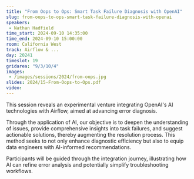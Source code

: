 ```yaml
---
title: "From Oops to Ops: Smart Task Failure Diagnosis with OpenAI"
slug: from-oops-to-ops-smart-task-failure-diagnosis-with-openai
speakers:
 - Nathan Hadfield
time_start: 2024-09-10 14:35:00
time_end: 2024-09-10 15:00:00
room: California West
track: Airflow & ...
day: 20241
timeslot: 19
gridarea: "9/3/10/4"
images: 
 - /images/sessions/2024/from-oops.jpg
slides: 2024/15-From-Oops-to-Ops.pdf
video: 
---
```


This session reveals an experimental venture integrating OpenAI's AI technologies with Airflow, aimed at advancing error diagnosis.
 
Through the application of AI, our objective is to deepen the understanding of issues, provide comprehensive insights into task failures, and suggest actionable solutions, thereby augmenting the resolution process. This method seeks to not only enhance diagnostic efficiency but also to equip data engineers with AI-informed recommendations.
 
Participants will be guided through the integration journey, illustrating how AI can refine error analysis and potentially simplify troubleshooting workflows.